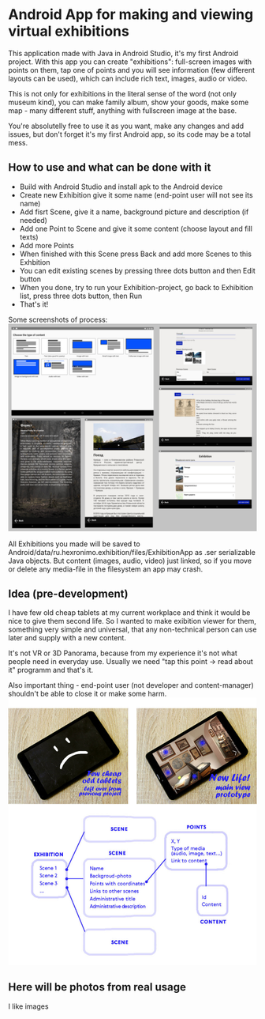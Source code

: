 # Android App for making and viewing virtual exhibitions
This application made with Java in Android Studio, it's my first Android project.
With this app you can create "exhibitions": full-screen images with points on them, tap one of points and you will see information (few different layouts can be used), which can include rich text, images, audio or video.

This is not only for exhibitions in the literal sense of the word (not only museum kind), you can make family album, show your goods, make some map - many different stuff, anything with fullscreen image at the base.

You're absolutelly free to use it as you want, make any changes and add issues, but don't forget it's my first Android app, so its code may be a total mess.

## How to use and what can be done with it 
* Build with Android Studio and install apk to the Android device
* Create new Exhibition give it some name (end-point user will not see its name)
* Add fisrt Scene, give it a name, background picture and description (if needed)
* Add one Point to Scene and give it some content (choose layout and fill texts)
* Add more Points 
* When finished with this Scene press Back and add more Scenes to this Exhbition
* You can edit existing scenes by pressing three dots button and then Edit button
* When you done, try to run your Exhibition-project, go back to Exhibition list, press three dots button, then Run
* That's it!

Some screenshots of process:
![my_image_2](https://raw.githubusercontent.com/Hexronimo/exhibition/master/Demo2.jpg)

All Exhibitions you made will be saved to Android/data/ru.hexronimo.exhibition/files/ExhibitionApp as .ser serializable Java objects. But content (images, audio, video) just linked, so if you move or delete any media-file in the filesystem an app may crash. 

## Idea (pre-development)
I have few old cheap tablets at my current workplace and think it would be nice to give them second life. So I wanted to make exibition viewer for them, something very simple and universal, that any non-technical person can use later and supply with a new content.

It's not VR or 3D Panorama, because from my experience it's not what people need in everyday use. Usually we need "tap this point -> read about it" programm and that's it. 

Also important thing - end-point user (not developer and content-manager) shouldn't be able to close it or make some harm. 
![my_image_1](https://raw.githubusercontent.com/Hexronimo/exhibition/master/idea.jpg)


## Here will be photos from real usage
I like images
